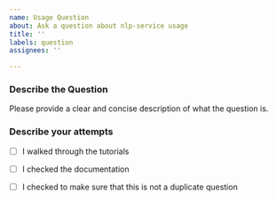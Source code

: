 ```yaml
---
name: Usage Question
about: Ask a question about nlp-service usage
title: ''
labels: question
assignees: ''

---
```


### Describe the Question
Please provide a clear and concise description of what the question is.

### Describe your attempts
- [ ] I walked through the tutorials
- [ ] I checked the documentation
- [ ] I checked to make sure that this is not a duplicate question

